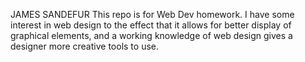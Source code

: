 JAMES SANDEFUR
This repo is for Web Dev homework.
I have some interest in web design to the effect that it allows for better
display of graphical elements, and a working knowledge of web design gives a
designer more creative tools to use.
